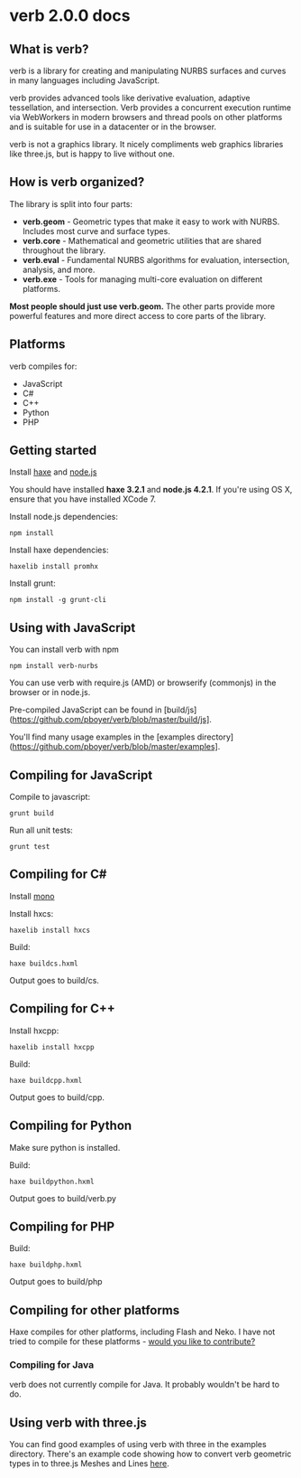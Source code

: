 # verb 2.0.0 docs

## What is verb?

verb is a library for creating and manipulating NURBS surfaces and curves in many languages including JavaScript.

verb provides advanced tools like derivative evaluation, adaptive tessellation, and intersection. Verb provides a 
concurrent execution runtime via WebWorkers in modern browsers and thread pools on other platforms and is suitable 
for use in a datacenter or in the browser.

verb is not a graphics library. It nicely compliments web graphics libraries like three.js, but is happy to live without
one.

## How is verb organized?

The library is split into four parts:

* **verb.geom** - Geometric types that make it easy to work with NURBS. Includes most curve and surface types.
* **verb.core** - Mathematical and geometric utilities that are shared throughout the library.
* **verb.eval** - Fundamental NURBS algorithms for evaluation, intersection, analysis, and more.
* **verb.exe** - Tools for managing multi-core evaluation on different platforms.

**Most people should just use verb.geom.** The other parts provide more powerful features and more direct access to 
core parts of the library.

## Platforms

verb compiles for:

* JavaScript
* C#
* C++
* Python
* PHP

## Getting started

Install <a href="http://haxe.org/">haxe</a> and <a href="http://haxe.org/">node.js</a>

You should have installed **haxe 3.2.1** and **node.js 4.2.1**. If you're using OS X, ensure that you have installed XCode 7.

Install node.js dependencies:

	npm install

Install haxe dependencies:

	haxelib install promhx

Install grunt:

	npm install -g grunt-cli

## Using with JavaScript

You can install verb with npm
    
    npm install verb-nurbs
    
You can use verb with require.js (AMD) or browserify (commonjs) in the browser or in node.js.

Pre-compiled JavaScript can be found in [build/js](https://github.com/pboyer/verb/blob/master/build/js].

You'll find many usage examples in the [examples directory](https://github.com/pboyer/verb/blob/master/examples].

## Compiling for JavaScript

Compile to javascript:

	grunt build

Run all unit tests:

	grunt test

## Compiling for C&#35;
 
Install [mono](http://www.mono-project.com/docs/getting-started/install/)

Install hxcs:

    haxelib install hxcs
    
Build:

    haxe buildcs.hxml
    
Output goes to build/cs.

## Compiling for C++

Install hxcpp:

    haxelib install hxcpp
    
Build:

    haxe buildcpp.hxml

Output goes to build/cpp. 

## Compiling for Python

Make sure python is installed.

Build:

    haxe buildpython.hxml
    
Output goes to build/verb.py

## Compiling for PHP

Build:

    haxe buildphp.hxml
    
Output goes to build/php

## Compiling for other platforms

Haxe compiles for other platforms, including Flash and Neko. I have not tried to compile for these platforms - [would you like to contribute?](http://github.com/pboyer/verb)

### Compiling for Java

verb does not currently compile for Java. It probably wouldn't be hard to do.
    
## Using verb with three.js

You can find good examples of using verb with three in the examples directory. There's an example code showing how
to convert verb geometric types in to three.js Meshes and Lines [here](https://github.com/pboyer/verb/blob/master/examples/js/verbToThreeConversion.js).